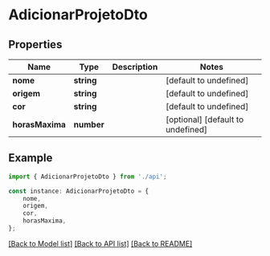 # AdicionarProjetoDto


## Properties

Name | Type | Description | Notes
------------ | ------------- | ------------- | -------------
**nome** | **string** |  | [default to undefined]
**origem** | **string** |  | [default to undefined]
**cor** | **string** |  | [default to undefined]
**horasMaxima** | **number** |  | [optional] [default to undefined]

## Example

```typescript
import { AdicionarProjetoDto } from './api';

const instance: AdicionarProjetoDto = {
    nome,
    origem,
    cor,
    horasMaxima,
};
```

[[Back to Model list]](../README.md#documentation-for-models) [[Back to API list]](../README.md#documentation-for-api-endpoints) [[Back to README]](../README.md)
